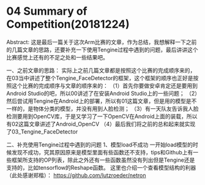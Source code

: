 04 Summary of Competition(20181224)
===

Abstract: 这是最后一篇关于这次Arm比赛的文章，作为总结，我想解释一下之前的几篇文章的思路，还要补充一下使用Tengine过程中遇到的问题，最后讲讲这个比赛感觉上还有的不足之处和一些结果吧。

一、之前文章的思路：
实际上之前几篇文章都是按照这个比赛的完成顺序来的，在03当中讲述了整个Tengine_FaceDetector的框架，这个框架的顺序也正好是按照这个比赛的完成顺序与文章的顺序来的：
（1）首先你要做安卓肯定还是要用到Android Studio的吧，所以00讲述了在安装Android Studio上的一些问题；
（2）然后尝试用Tengine在Android上的部署，所以有01这篇文章，但是用的模型是不一样的，是物体分类的模型，并没有用到人脸检测；
（3）有一天队友告诉我人脸检测要用到OpenCV库，于是又学习了一下OpenCV在Android上面的装载，所以有02这篇文章讲述了Android_OpenCV
（4）最后我们将之前的总和起来就实现了03_Tengine_FaceDetector

二、补充使用Tengine过程中遇到的问题
1、模型load不成功
一开始load模型的时候发现不成功，究其原因原来是模型里面有些函数还不支持，tips和Github上有一些框架所支持的OP列表，除此之外还有一些函数虽然没有列出但是Tengine还是支持的，比如tensorflow的Reshape函数。
这里也介绍一个查看模型结构的利器（此处感谢郑楷）：
https://github.com/lutzroeder/netron
